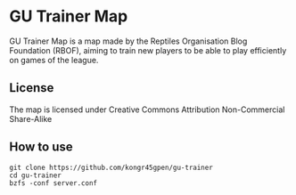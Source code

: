 GU Trainer Map
==============
GU Trainer Map is a map made by the Reptiles Organisation Blog Foundation (RBOF), aiming to train new players to be able to play efficiently on games of the league.

License
-------
The map is licensed under Creative Commons Attribution Non-Commercial Share-Alike

How to use
----------

    git clone https://github.com/kongr45gpen/gu-trainer
    cd gu-trainer
    bzfs -conf server.conf
